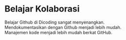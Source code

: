 # Belajar Kolaborasi
Belajar Github di Dicoding sangat menyenangkan. <br>
Mendokumentasikan dengan Github menjadi lebih mudah. <br>
Manajemen kode menjadi lebih mudah berkat GitHub.
